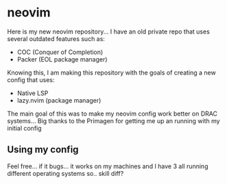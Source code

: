 # neovim
Here is my new neovim repository... I have an old private repo that uses several outdated features such as:
- COC (Conquer of Completion)
- Packer (EOL package manager)

Knowing this, I am making this repository with the goals of creating a new config that uses:
- Native LSP
- lazy.nvim (package manager)

The main goal of this was to make my neovim config work better on DRAC systems... Big thanks to the Primagen for getting me up an running with my initial config

## Using my config
Feel free... if it bugs... it works on my machines and I have 3 all running different operating systems so.. skill diff?
